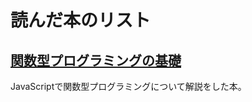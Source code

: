 # 読んだ本のリスト

## [関数型プログラミングの基礎](https://github.com/hiroyuki9614/books_memo/blob/main/%E9%96%A2%E6%95%B0%E5%9E%8B%E3%83%97%E3%83%AD%E3%82%B0%E3%83%A9%E3%83%9F%E3%83%B3%E3%82%B0%E3%81%AE%E5%9F%BA%E7%A4%8E.md)

JavaScriptで関数型プログラミングについて解説をした本。
